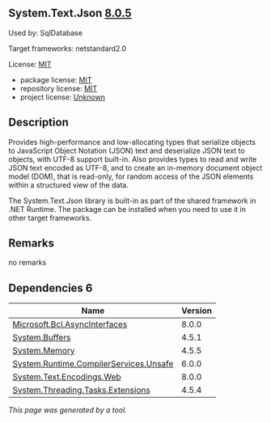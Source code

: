 System.Text.Json [8.0.5](https://www.nuget.org/packages/System.Text.Json/8.0.5)
--------------------

Used by: SqlDatabase

Target frameworks: netstandard2.0

License: [MIT](../../../../licenses/mit) 

- package license: [MIT](https://licenses.nuget.org/MIT) 
- repository license: [MIT](https://github.com/dotnet/runtime) 
- project license: [Unknown](https://dot.net/) 

Description
-----------
Provides high-performance and low-allocating types that serialize objects to JavaScript Object Notation (JSON) text and deserialize JSON text to objects, with UTF-8 support built-in. Also provides types to read and write JSON text encoded as UTF-8, and to create an in-memory document object model (DOM), that is read-only, for random access of the JSON elements within a structured view of the data.

The System.Text.Json library is built-in as part of the shared framework in .NET Runtime. The package can be installed when you need to use it in other target frameworks.

Remarks
-----------
no remarks


Dependencies 6
-----------

|Name|Version|
|----------|:----|
|[Microsoft.Bcl.AsyncInterfaces](../../../../packages/nuget.org/microsoft.bcl.asyncinterfaces/8.0.0)|8.0.0|
|[System.Buffers](../../../../packages/nuget.org/system.buffers/4.5.1)|4.5.1|
|[System.Memory](../../../../packages/nuget.org/system.memory/4.5.5)|4.5.5|
|[System.Runtime.CompilerServices.Unsafe](../../../../packages/nuget.org/system.runtime.compilerservices.unsafe/6.0.0)|6.0.0|
|[System.Text.Encodings.Web](../../../../packages/nuget.org/system.text.encodings.web/8.0.0)|8.0.0|
|[System.Threading.Tasks.Extensions](../../../../packages/nuget.org/system.threading.tasks.extensions/4.5.4)|4.5.4|

*This page was generated by a tool.*